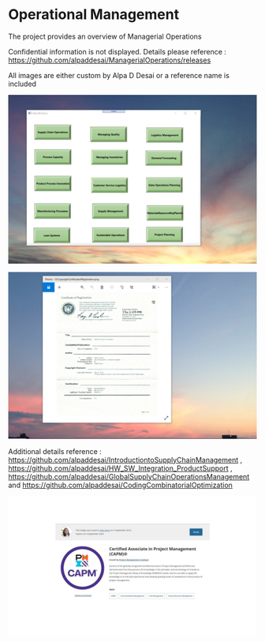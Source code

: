 # Operational Management

The project provides an overview of Managerial Operations

Confidential information is not displayed.  Details please reference : https://github.com/alpaddesai/ManagerialOperations/releases

All images are either custom by Alpa D Desai or a reference name is included

![image](OperationsManagement.png)

![image](USCopyrightCertificate.png)

Additional details reference : https://github.com/alpaddesai/IntroductiontoSupplyChainManagement , https://github.com/alpaddesai/HW_SW_Integration_ProductSupport ,  https://github.com/alpaddesai/GlobalSupplyChainOperationsManagement and https://github.com/alpaddesai/CodingCombinatorialOptimization

![image](CAPM1.jpg)
